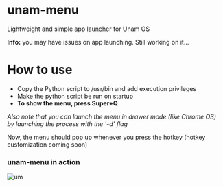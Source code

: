 # unam-menu
Lightweight and simple app launcher for Unam OS

**Info:** you may have issues on app launching. Still working on it...

# How to use
- Copy the Python script to /usr/bin and add execution privileges
- Make the python script be run on startup
- **To show the menu, press Super+Q**

*Also note that you can launch the menu in drawer mode (like Chrome OS) by launching the process with the '-d' flag*

Now, the menu should pop up whenever you press the hotkey (hotkey customization coming soon)

### unam-menu in action
![um](http://unamos.weebly.com/uploads/1/6/8/1/16813022/screenshot-2017-05-02-18-39-37_orig.png)
